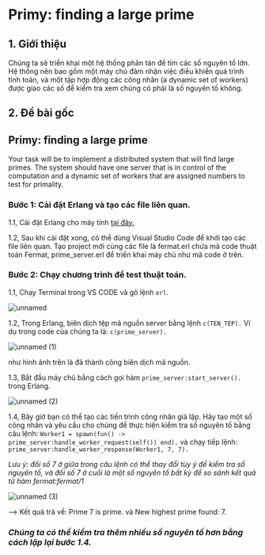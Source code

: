 # Primy: finding a large prime

## 1. Giới thiệu
   Chúng ta sẽ triển khai một hệ thống phân tán để tìm các số nguyên tố lớn. Hệ thống nên bao gồm một máy chủ đảm nhận việc điều khiển quá trình tính toán, và một tập hợp động các công nhân (a dynamic set of workers) được giao các số để kiểm tra xem chúng có phải là số nguyên tố không.
## 2. Đề bài gốc
## Primy: finding a large prime

Your task will be to implement a distributed system that will find large primes. The system should have one server that is in control of the computation and a dynamic set of workers that are assigned numbers to test for primality.


### Bước 1: Cài đặt Erlang và tạo các file liên quan.
1.1, Cài đặt Erlang cho máy tính [tại đây.](https://www.erlang.org/downloads)

1.2, Sau khi cài đặt xong, có thể dùng Visual Studio Code để khởi tạo các file liên quan. Tạo project mới cùng các file là fermat.erl chứa mã code thuật toán Fermat, prime_server.erl để triển khai máy chủ như mã code ở trên.
### Bước 2: Chạy chương trình để test thuật toán.
1.1, Chạy Terminal trong VS CODE và gõ lệnh `erl`.

![unnamed](https://github.com/tailucanh/Primy_finding_a_large_prime/assets/93418649/77b7d300-1f04-414e-b5cf-541a4a40eb47)

1.2, Trong Erlang, biên dịch tệp mã nguồn server bằng lệnh `c(TEN_TEP).` Ví dụ trong code của chúng ta là:  `c(prime_server).`

![unnamed (1)](https://github.com/tailucanh/Primy_finding_a_large_prime/assets/93418649/b0330672-1482-4f09-bb29-38ffd78b4809)

như hình ảnh trên là đã thành công biên dịch mã nguồn.

1.3, Bắt đầu máy chủ bằng cách gọi hàm `prime_server:start_server().` trong Erlang.

![unnamed (2)](https://github.com/tailucanh/Primy_finding_a_large_prime/assets/93418649/f1fd84fb-f04a-4200-9dae-909432f1b737)

1.4, Bây giờ bạn có thể tạo các tiến trình công nhân giả lập. Hãy tạo một số công nhân và yêu cầu cho chúng để thực hiện kiểm tra số nguyên tố bằng câu lệnh: `Worker1 = spawn(fun() -> prime_server:handle_worker_request(self()) end).`
và chạy tiếp lệnh: `prime_server:handle_worker_response(Worker1, 7, 7).`

*Lưu ý: đối số 7 ở giữa trong câu lệnh có thể thay đổi tùy ý để kiểm tra số nguyên tố, và đối số 7 ở cuối  là một số nguyên tố bất kỳ để so sánh kết quả từ hàm fermat:fermat/1*

![unnamed (3)](https://github.com/tailucanh/Primy_finding_a_large_prime/assets/93418649/e374ddc3-8318-409e-843d-1ce120e90008)

--> Kết quả trả về: Prime 7 is prime. và New highest prime found: 7.
 ### *Chúng ta có thể kiểm tra thêm nhiều số nguyên tố hơn bằng cách lặp lại bước 1.4.*
